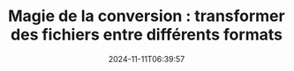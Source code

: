 ---
############################# Static ##########################
layout: "family"
date: 2024-11-11T06:39:57
draft: false

product: "Conversion"
product_tag: "conversion"

############################# Head ############################
head_title: "API de Conversion de Fichiers | API sur Site et Service en Ligne"
head_description: "Convertir des fichiers Word, PDF, Excel, Powerpoint ou image facilement et gratuitement"

############################# Header ##########################
title: "Magie de la conversion : transformer des fichiers entre différents formats"
description: |
  Convertissez facilement des documents de différents formats sources vers différents formats cibles. Profitez d'une large gamme de conversions prises en charge sans logiciel supplémentaire, tel que MS Office, Apache Open Office, Adobe Acrobat Reader, et plus encore.

  Chargez des documents à partir de différentes sources, y compris des fichiers, des flux, des URL, des serveurs FTP, Amazon S3, Azure Blob Storage, et plus encore.

  Utilisez n'importe quel type de stockage en cache, tel que Amazon S3, Dropbox, Google Drive, Windows Azure, Redis, ou d'autres, en mettant en œuvre les interfaces nécessaires.

############################# Platforms ############################
supported_platforms:
  enable: true  
  head_title: "Choisissez votre plateforme"
  title: "Plateformes prises en charge"
  description: "La bibliothèque GroupDocs.Conversion prend en charge les systèmes d'exploitation et les frameworks suivants"
  details_link_title: "En savoir plus"
  items:
    # supported_platforms loop
    - title: ".NET"
      description: "GroupDocs.Conversion for .NET"
      color: "blue"
      tag: "net"
      link: "/conversion/net/"
      features_link: "https://docs.groupdocs.com/conversion/net/system-requirements/"
      features:
        # features loop
        - content: ".NET Framework 4.6.2+  <br>  .NET Core 3.1  <br>  .NET 6+"
          rows: "3"
        # features loop
        - content: "Windows, Linux"
          rows: "1"
        # features loop
        - content: "Plus de 3K paires de conversion"
          rows: "1"        
    
    # supported_platforms loop
    - title: "Java"
      description: "GroupDocs.Conversion for Java"
      color: "red"
      tag: "java"
      link: "/conversion/java/"
      features_link: "https://docs.groupdocs.com/conversion/java/system-requirements/"
      features:
        # features loop
        - content: "J2SE 8.0 (1.8)+"
          rows: "3"
        # features loop
        - content:  "Windows, Linux, macOS"
          rows: "1"       
        # features loop
        - content: "Plus de 3K paires de conversion"
          rows: "1"        

    # supported_platforms loop
    - title: "Node.js"
      description: "GroupDocs.Conversion for Node.js"
      color: "green"
      tag: "nodejs-java"
      link: "/conversion/nodejs-java/"
      features_link: "https://docs.groupdocs.com/conversion/nodejs-java/system-requirements/"
      features:
        # features loop
        - content: "Node.js 16+  <br>  and J2SE 8.0 (1.8)+"
          rows: "3"
        # features loop
        - content:  "Windows, Linux, macOS"
          rows: "1"
        # features loop
        - content:  "Plus de 3K paires de conversion"
          rows: "1"

    # supported_platforms loop
    - title: "Python"
      description: "GroupDocs.Conversion for Python"
      color: "yellow"
      tag: "python-net"
      link: "/conversion/python-net/"
      features_link: "https://docs.groupdocs.com/conversion/python-net/system-requirements/"
      features:
        # features loop
        - content: "Python 3.9+  <br>  and .Net 6+"
          rows: "3"
        # features loop
        - content:  "Windows, macOS"
          rows: "1"
        # features loop
        - content:  "Plus de 3K paires de conversion"
          rows: "1"


############################# Features ############################

features:
  enable: true
  title: "Ensemble de fonctionnalités de GroupDocs.Conversion"
  description: "API pour convertir des fichiers entre plusieurs types tels que HTML, PDF, Word, Excel, PNG et bien d'autres sans logiciel tiers."

  items:
    # feature loop
    - icon: "convert"
      title: "Convertir des documents et des images"
      content: "Transformez des fichiers de différentes sources en différents formats cibles."

    # feature loop
    - icon: "password"
      title: "Ouvrir des documents sécurisés"
      content: "Spécifiez un mot de passe pour ouvrir des documents chiffrés."

    # feature loop
    - icon: "load"
      title: "Charger des fichiers de n'importe où"
      content: "Chargez des documents à partir de différents fichiers, URL, serveurs FTP, Amazon S3, et plus encore."
    
    # feature loop
    - icon: "settings"
      title: "Gérer les paramètres de sortie"
      content: "Faites pivoter et réorganisez les pages, spécifiez si les notes et les commentaires doivent être rendus."


############################# Code samples ############################
code_samples:
  enable: true
  title: "Exemples de code GroupDocs.Conversion"
  description: "Quelques cas d'utilisation des opérations typiques de GroupDocs.Conversion en C#, Java, TypeScript, Python"
  items:
    # code sample loop
    - title: "Convertir un PDF en DOCX en quelques lignes de code"
      content: |
       Avec GroupDocs.Conversion, vous pouvez convertir un fichier PDF en DOCX sans effort - tout ce dont vous avez besoin, ce sont quelques lignes de code. Il ne nécessite pas non plus de logiciel tiers comme Microsoft Word ou Adobe Acrobat. Voici un exemple de comment cela peut être réalisé :
      samples:
        - language: "C#"
          color: "blue"
          content: |
            ```csharp {style=abap}   
            // Chargez le fichier PDF source
            using (var converter = new GroupDocs.Conversion.Converter("sample.pdf"))
            {
                // Définissez les options de conversion pour le format DOCX
                var options = new WordProcessingConvertOptions();
                // Convertir au format DOCX
                converter.Convert("converted.docx", options);
            }
            ```
        - language: "Java"
          color: "red"
          content: |
            ```java {style=abap}   
            import com.groupdocs.conversion.Converter;
            import com.groupdocs.conversion.options.convert.WordProcessingConvertOptions;
            ...
            // Chargez le fichier PDF source
            Converter converter = new Converter("sample.pdf");
            // Définissez les options de conversion pour le format DOCX
            WordProcessingConvertOptions options = new WordProcessingConvertOptions();
            // Convertir au format DOCX
            converter.convert("converted.docx", options);
            ```
        - language: "TypeScript"
          color: "green"
          content: |
            ```javascript {style=abap}  
            // Chargez le fichier PDF source
            const converter = new groupdocs.conversion.Converter("sample.pdf");
            // Définissez les options de conversion pour le format DOCX
            const options = new groupdocs.conversion.WordProcessingConvertOptions();
            // Convertir au format DOCX
            converter.convert("converted.docx", options);
            ```
        - language: "Python"
          color: "yellow"
          content: |
            ```python {style=abap}  
            # Chargez le fichier PDF source
            converter = Converter("sample.pdf")
            # Définissez les options de conversion pour le format DOCX
            convert_options = WordProcessingConvertOptions()
            # Convertir au format DOCX
            converter.convert("converted.docx", convert_options);
            ```


############################# Formats ############################
formats:
  enable: true
  title:  "Plus de 60 formats de fichier pris en charge"
  description: "GroupDocs.Conversion prend en charge les opérations avec les formats de fichier les plus populaires [](https://docs.groupdocs.com/conversion/net/supported-file-formats/)."


############################# Metrics ############################

metrics:
  enable: true
  title: "Métriques approfondies et insights statistiques"
  description: "Plongez dans un détail complet de nos chiffres clés, fournissant des métriques complètes et des insights statistiques sur nos réalisations, notre impact et notre croissance."

  items:
    # metrics loop
    - number: "3K+"
      title: "Paires de conversion prises en charge"
      content: "Convertissez facilement des fichiers entre des milliers de paires prises en charge - Microsoft Office, PDF, images, vidéo, audio et bases de données. Permettez aux utilisateurs de transformer sans heurts différents types de fichiers pour plus de flexibilité et de commodité."
    # metrics loop
    - number: "1.0M"
      title: "Téléchargements NuGet"
      content: "Rejoignez nos utilisateurs satisfaits qui ont choisi notre package NuGet. Notre solution est devenue une ressource fiable et largement adoptée dans la communauté des développeurs, offrant une intégration transparente et des fonctionnalités précieuses pour d'innombrables projets."

    # metrics loop
    - number: "10+"
      title: "Bibliothèques"
      content: "Notre produit comprend plus de 10 bibliothèques, offrant des fonctionnalités avancées pour optimiser les performances. Ces bibliothèques sont conçues pour répondre à différents besoins de développement avec des capacités inégalées."
    
    # metrics loop
    - number: "100+"
      title: "Clients satisfaits"
      content: "S'appuyant sur l'excellence, notre produit a gagné la confiance de plus de 100 clients ravis qui comptent sur ses fonctionnalités robustes et ses performances fiables. Trouvez le succès et l'efficacité avec notre solution innovante."


############################# Customers ############################
# logo size X1 => 170:70  X2 => 340 : 140

customers:
  enable: true
  title: "Nos clients satisfaits"
  description: "Les bibliothèques GroupDocs sont utilisées par des marques mondialement reconnues et distinguées à travers le monde."

  items:
    # customers loop
    - title: "BenQ Corporation"
      logo: "benq"
    # customers loop
    - title: "Nasdaq Stock Market"
      logo: "nasdaq"
    # customers loop
    - title: "AT&T Inc."
      logo: "att"
    # customers loop
    - title: "AstraZeneca"
      logo: "astrazeneca"
    # customers loop
    - title: "Central Bank of Argentina"
      logo: "argentinacentralbank"
    # customers loop
    - title: "Roche Holding AG"
      logo: "roche"
    # customers loop
    - title: "Capita"
      logo: "capita"
    # customers loop
    - title: "Axa S.A."
      logo: "axa"
    # customers loop
    - title: "Instructure Inc."
      logo: "instructure"
     # customers loop
    - title: "Wipro"
      logo: "wipro"



############################# Actions ############################

actions:
  enable: true
  title: "Prêt à commencer ?"
  description: "Essayez les fonctionnalités de GroupDocs.Conversion gratuitement ou demandez une licence."

  items:
    #  loop
    - title: ".NET"
      link: "/conversion/net/"
      color: "blue"
    #  loop
    - title: "Java"
      link: "/conversion/java/"
      color: "red"
    #  loop
    - title: "Node.js"
      link: "/conversion/nodejs-java/"
      color: "green"
    #  loop
    - title: "Python"
      link: "/conversion/python-net/"
      color: "yellow"


############################# Faq ############################

faq:
  enable: true
  title: "Questions et préoccupations fréquentes"
  description: "Trouvez des réponses aux questions fréquemment posées dans notre section FAQ pour répondre rapidement à vos questions et préoccupations."

  items:
    #  loop
    - question: "Puis-je évaluer les produits GroupDocs avant de les acheter ?"
      answer: |
        Oui ! Tous les produits GroupDocs ont une version d'évaluation sans risque disponible. Nous encourageons fortement les développeurs à télécharger et à essayer nos APIs avant d'acheter pour s'assurer qu'ils répondront à vos besoins à 100%.
    #  loop
    - question: "Est-ce que GroupDocs propose des démonstrations de produits ?"
      answer: |
        Non, notre attention est portée sur nos APIs et la création des produits les plus fonctionnels et stables possible. Nous proposons des essais complets et gratuits sous forme de [licence temporaire](https://purchase.groupdocs.com/temporary-license/) afin que vous puissiez tester le produit par vous-même.
    #  loop
    - question: "Où puis-je télécharger le produit ?"
      answer: |
        Tous les produits sont disponibles en téléchargement sur le [site web](https://releases.groupdocs.com). Nous n'envoyons pas de copies physiques de notre logiciel par courrier.    
    #  loop
    - question: "Les licences de développement GroupDocs sont-elles par utilisateur ou par utilisateur nommé ?"
      answer: |
        Les licences de développement GroupDocs sont par utilisateur, pas par utilisateur nommé. Nous comprenons que les membres d'une équipe de développement peuvent changer avec le temps et qu'il n'est pas pratique de devoir mettre à jour la licence à chaque fois que cela se produit.
    #  loop
    - question: "Avons-nous besoin d'une licence distincte pour notre serveur de génération ou d'intégration continue (CI) ?"
      answer: |
        Non, nous sommes heureux que les clients utilisent les produits GroupDocs sur un serveur pour construire des solutions sans frais supplémentaires. Cette installation ne doit pas être utilisée pour contourner les termes de licence de votre accord avec GroupDocs et doit respecter les limitations de redistribution ou de localisation imposées par votre licence achetée.

############################# Cloud ############################

cloud_links:
  enable: true
  title: "API GroupDocs.Conversion faible code"
  description: "Accélérez la conversion de documents ou d'images dans n'importe quel type d'application avec notre API REST basée sur le cloud"

  items:
    #  loop
    - icon: "groupdocs_conversion-for-curl"
      title: "GroupDocs.Conversion Cloud for cURL"
      link: "https://products.groupdocs.cloud/conversion/curl"
      content: "Exploitez l'API de conversion de fichiers RESTful cURL pour convertir facilement une variété de formats de fichiers, y compris Microsoft Office, PDF, Email, Project, HTML, et plus encore, au sein de vos applications."
    #  loop
    - icon: "groupdocs_conversion-for-net"
      title: "GroupDocs.Conversion Cloud for .NET"
      link: "https://products.groupdocs.cloud/conversion/net"
      content: "Utilisez l'API de conversion de fichiers .NET REST pour une conversion transparente de formats de fichiers courants tels que Microsoft Office, PDF, Email, Project, HTML, et divers autres formats courants sur n'importe quelle plateforme avec le SDK Cloud."
    #  loop
    - icon: "groupdocs_conversion-for-java"
      title: "GroupDocs.Conversion Cloud for Java"
      link: "https://products.groupdocs.cloud/conversion/java"
      content: "Améliorez vos applications Java basées sur le cloud avec des capacités avancées de conversion de documents, accessibles sur n'importe quelle plateforme capable de passer des appels API REST."

############################# Apps ############################

app_links:
  enable: true
  title: "Applications sans code GroupDocs.Conversion"
  description: "Application en ligne vous permettant de convertir plus de 100 formats de fichier populaires dans votre navigateur"

  items:
    #  loop
    - icon: "groupdocs_conversion-app"
      title: "GroupDocs.Conversion <br> Total"
      link: "https://products.groupdocs.app/conversion/total"
      content: "Convertissez facilement plus de cent formats en PDF, XLSX, DOCX, XPS, HTML, et plus encore en toute simplicité."

    #  loop
    - icon: "groupdocs_words-app"
      title:  "GroupDocs.Conversion <br> DOC to XLS"
      link: "https://products.groupdocs.app/conversion/doc-to-xls"
      content: "Application en ligne gratuite pour convertir les DOC en format XLS directement depuis votre navigateur web."

    #  loop
    - icon: "groupdocs_pdf-app"
      title:  "GroupDocs.Conversion <br> PDF to DOCX"
      link: "https://products.groupdocs.app/conversion/pdf-to-docx"
      content: "Convertissez facilement vos documents PDF en format Word (DOCX) en les téléchargeant via notre interface conviviale."
    

---